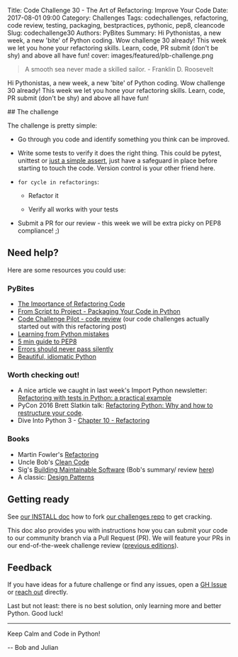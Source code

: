 Title: Code Challenge 30 - The Art of Refactoring: Improve Your Code
Date: 2017-08-01 09:00
Category: Challenges
Tags: codechallenges, refactoring, code review, testing, packaging, bestpractices, pythonic, pep8, cleancode
Slug: codechallenge30
Authors: PyBites
Summary: Hi Pythonistas, a new week, a new 'bite' of Python coding. Wow challenge 30 already! This week we let you hone your refactoring skills. Learn, code, PR submit (don't be shy) and above all have fun!
cover: images/featured/pb-challenge.png

> A smooth sea never made a skilled sailor. - Franklin D. Roosevelt

Hi Pythonistas, a new week, a new 'bite' of Python coding. Wow challenge 30 already! This week we let you hone your refactoring skills. Learn, code, PR submit (don't be shy) and above all have fun!

## The challenge

The challenge is pretty simple:

* Go through you code and identify something you think can be improved.

* Write some tests to verify it does the right thing. This could be pytest, unittest or [just a simple assert](https://github.com/pybites/blog_code/commit/ce498d71e0316b2ecf7c4c9884fb988ba3a32c5d), just have a safeguard in place before starting to touch the code. Version control is your other friend here.

* `for cycle in refactorings`:

	* Refactor it 
	
	* Verify all works with your tests

* Submit a PR for our review - this week we will be extra picky on PEP8 compliance! ;) 


## Need help?

Here are some resources you could use:

### PyBites
* [The Importance of Refactoring Code](https://pybit.es/refactoring.html)
* [From Script to Project - Packaging Your Code in Python](https://pybit.es/python-packaging.html)
* [Code Challenge Pilot - code review](https://pybit.es/challenge_pilot_codereview.html) (our code challenges actually started out with this refactoring post)
* [Learning from Python mistakes](https://pybit.es/py-mistakes.html)
* [5 min guide to PEP8](https://pybit.es/pep8.html)
* [Errors should never pass silently](https://pybit.es/error_handling.html)
* [Beautiful, idiomatic Python](https://pybit.es/beautiful-python.html)

### Worth checking out!
* A nice article we caught in last week's Import Python newsletter: [Refactoring with tests in Python: a practical example](http://blog.thedigitalcatonline.com/blog/2017/07/21/refactoring-with-test-in-python-a-practical-example/#.WX5Ptq2B3eT)
* PyCon 2016 Brett Slatkin talk: [Refactoring Python: Why and how to restructure your code](https://youtu.be/D_6ybDcU5gc).
* Dive Into Python 3 - [Chapter 10 - Refactoring](http://www.diveintopython3.net/refactoring.html)

### Books
* Martin Fowler's [Refactoring](http://www.amazon.com/dp/0201485672/?tag=pyb0f-20)
* Uncle Bob's [Clean Code](http://www.amazon.com/dp/0132350882/?tag=pyb0f-20)
* Sig's [Building Maintainable Software](http://www.amazon.com/dp/1491953527/?tag=pyb0f-20) (Bob's summary/ review [here](https://bobbelderbos.com/2016/03/building-maintainable-software/))
* A classic: [Design Patterns](http://www.amazon.com/dp/0201633612/?tag=pyb0f-20)

## Getting ready

See [our INSTALL doc](https://github.com/pybites/challenges/blob/master/INSTALL.md) how to fork [our challenges repo](https://github.com/pybites/challenges) to get cracking.

This doc also provides you with instructions how you can submit your code to our community branch via a Pull Request (PR). We will feature your PRs in our end-of-the-week challenge review ([previous editions](http://pybit.es/pages/challenges.html)).

## Feedback

If you have ideas for a future challenge or find any issues, open a [GH Issue](https://github.com/pybites/challenges/issues) or [reach out](http://pybit.es/pages/about.html) directly.

Last but not least: there is no best solution, only learning more and better Python. Good luck!

---

Keep Calm and Code in Python!

-- Bob and Julian
